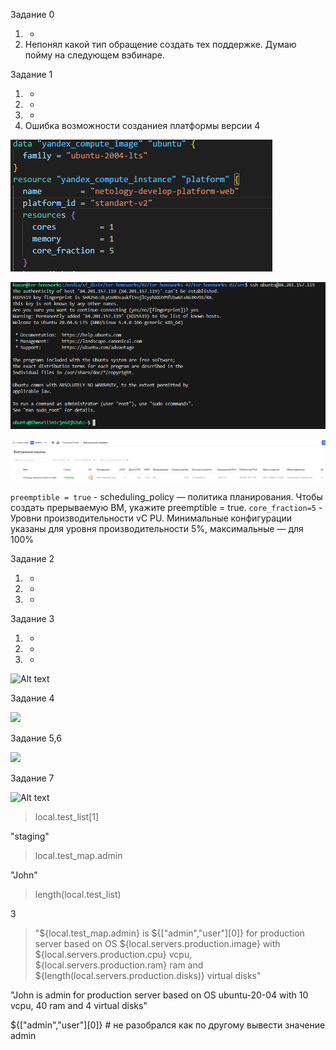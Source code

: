 Задание 0

1. +
2. Непонял какой тип обращение создать тех поддержке. Думаю пойму на следующем вэбинаре.
    

Задание 1
1. +
2. +
3. +
4. Ошибка возможности созданиея платформы версии 4

![Alt text](png/1.png)

![Alt text](png/2.png)

![Alt text](png/3.png)

  ```preemptible = true``` - scheduling_policy — политика планирования. Чтобы создать прерываемую ВМ, укажите preemptible = true.
  ```core_fraction=5``` - Уровни производительности vC
PU. Минимальные конфигурации указаны для уровня производительности 5%, максимальные — для 100%

Задание 2
1. +
2. +
3. +

Задание 3
1. +
2. +
3. +
   
![Alt text](png/4.png)

Задание 4

![](png/5.png)

Задание 5,6

![](png/6.png)

Задание 7

![Alt text](png/7.png)

> local.test_list[1]

"staging"

> local.test_map.admin

"John"

> length(local.test_list)

3

> "${local.test_map.admin} is ${["admin","user"][0]} for production server based on OS ${local.servers.production.image} with ${local.servers.production.cpu} vcpu, ${local.servers.production.ram} ram and ${length(local.servers.production.disks)} virtual disks"

"John is admin for production server based on OS ubuntu-20-04 with 10 vcpu, 40 ram and 4 virtual disks"


${["admin","user"][0]} # не разобрался как по другому вывести значение admin
